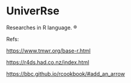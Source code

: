 # Univer**R**se

Researches in R language. &reg;

Refs:

https://www.tmwr.org/base-r.html

https://r4ds.had.co.nz/index.html

https://bbc.github.io/rcookbook/#add_an_arrow
